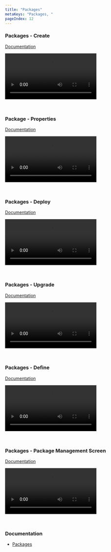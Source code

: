 ```yaml
---
title: "Packages"
metaKeys: "Packages, "
pageIndex: 12
---
```




### Packages - Create
[Documentation](../docs/package.md)

![video](https://profitbasedocs.blob.core.windows.net/videos/Package%20-%20Create%20Package.mp4)

<br/>

### Package - Properties
[Documentation](../docs/package/develop-package/create-package/packageproperty.md)

![video](https://profitbasedocs.blob.core.windows.net/videos/Package%20-%20Package%20Properties.mp4)

<br/>

### Packages - Deploy
[Documentation](../docs/package/deploy-package.md)

![video](https://profitbasedocs.blob.core.windows.net/videos/Packages%20-%20Deploy.mp4)

<br/>

### Packages - Upgrade
[Documentation](../docs/package/upgrade-package.md)

![video](https://profitbasedocs.blob.core.windows.net/videos/Packages%20-%20Upgrade.mp4)

<br/>


### Packages - Define
[Documentation](../docs/package/develop-package/create-package/define-package.md)

![video](https://profitbasedocs.blob.core.windows.net/videos/Packages%20-%20Define%20Package.mp4)

<br/>


### Packages - Package Management Screen
[Documentation](../docs/package/upgrade-package/production-upgrade.md)

![video](https://profitbasedocs.blob.core.windows.net/videos/Package%20Management.mp4)

<br/>



### Documentation  

* [Packages](../docs/package.md)



